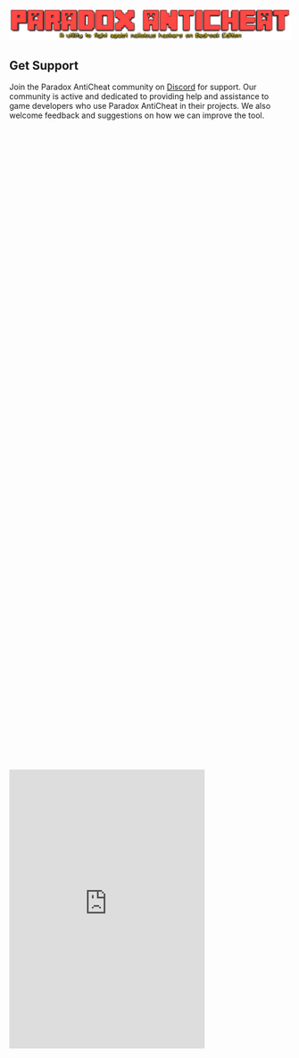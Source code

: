 <img src="../Media/Paradox_Title.png" alt="Let's Go"></img>

<div>
  <h2>Get Support</h2>
  <p>Join the Paradox AntiCheat community on <a href="https://discord.gg/qVd53N2xhq">Discord</a> for support. Our community is active and dedicated to providing help and assistance to game developers who use Paradox AntiCheat in their projects. We also welcome feedback and suggestions on how we can improve the tool.</p>
  
  <!-- Embed the Discord Server Widget -->
  <style>
    /* Default styles for browsers other than mobile */
    .centered-iframe {
      display: flex;
      align-items: center;
      height: 70vh; /* Adjust the height as needed */
    }

    /* Media query for screens with a maximum width of 768px (typical for mobile devices) */
    @media (max-width: 768px) {
      .centered-iframe {
        justify-content: center;
      }
    }
  </style>

  <div class="centered-iframe">
    <iframe src="https://discord.com/widget?id=1075816636252160030&theme=dark" width="350" height="500" allowtransparency="true" frameborder="0" sandbox="allow-popups allow-popups-to-escape-sandbox allow-same-origin allow-scripts"></iframe>
  </div>
</div>
